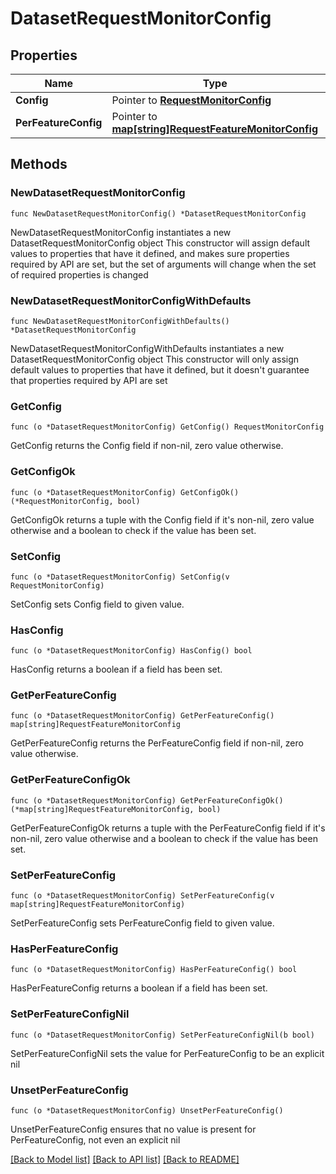 # DatasetRequestMonitorConfig

## Properties

Name | Type | Description | Notes
------------ | ------------- | ------------- | -------------
**Config** | Pointer to [**RequestMonitorConfig**](RequestMonitorConfig.md) |  | [optional] 
**PerFeatureConfig** | Pointer to [**map[string]RequestFeatureMonitorConfig**](RequestFeatureMonitorConfig.md) |  | [optional] 

## Methods

### NewDatasetRequestMonitorConfig

`func NewDatasetRequestMonitorConfig() *DatasetRequestMonitorConfig`

NewDatasetRequestMonitorConfig instantiates a new DatasetRequestMonitorConfig object
This constructor will assign default values to properties that have it defined,
and makes sure properties required by API are set, but the set of arguments
will change when the set of required properties is changed

### NewDatasetRequestMonitorConfigWithDefaults

`func NewDatasetRequestMonitorConfigWithDefaults() *DatasetRequestMonitorConfig`

NewDatasetRequestMonitorConfigWithDefaults instantiates a new DatasetRequestMonitorConfig object
This constructor will only assign default values to properties that have it defined,
but it doesn't guarantee that properties required by API are set

### GetConfig

`func (o *DatasetRequestMonitorConfig) GetConfig() RequestMonitorConfig`

GetConfig returns the Config field if non-nil, zero value otherwise.

### GetConfigOk

`func (o *DatasetRequestMonitorConfig) GetConfigOk() (*RequestMonitorConfig, bool)`

GetConfigOk returns a tuple with the Config field if it's non-nil, zero value otherwise
and a boolean to check if the value has been set.

### SetConfig

`func (o *DatasetRequestMonitorConfig) SetConfig(v RequestMonitorConfig)`

SetConfig sets Config field to given value.

### HasConfig

`func (o *DatasetRequestMonitorConfig) HasConfig() bool`

HasConfig returns a boolean if a field has been set.

### GetPerFeatureConfig

`func (o *DatasetRequestMonitorConfig) GetPerFeatureConfig() map[string]RequestFeatureMonitorConfig`

GetPerFeatureConfig returns the PerFeatureConfig field if non-nil, zero value otherwise.

### GetPerFeatureConfigOk

`func (o *DatasetRequestMonitorConfig) GetPerFeatureConfigOk() (*map[string]RequestFeatureMonitorConfig, bool)`

GetPerFeatureConfigOk returns a tuple with the PerFeatureConfig field if it's non-nil, zero value otherwise
and a boolean to check if the value has been set.

### SetPerFeatureConfig

`func (o *DatasetRequestMonitorConfig) SetPerFeatureConfig(v map[string]RequestFeatureMonitorConfig)`

SetPerFeatureConfig sets PerFeatureConfig field to given value.

### HasPerFeatureConfig

`func (o *DatasetRequestMonitorConfig) HasPerFeatureConfig() bool`

HasPerFeatureConfig returns a boolean if a field has been set.

### SetPerFeatureConfigNil

`func (o *DatasetRequestMonitorConfig) SetPerFeatureConfigNil(b bool)`

 SetPerFeatureConfigNil sets the value for PerFeatureConfig to be an explicit nil

### UnsetPerFeatureConfig
`func (o *DatasetRequestMonitorConfig) UnsetPerFeatureConfig()`

UnsetPerFeatureConfig ensures that no value is present for PerFeatureConfig, not even an explicit nil

[[Back to Model list]](../README.md#documentation-for-models) [[Back to API list]](../README.md#documentation-for-api-endpoints) [[Back to README]](../README.md)


